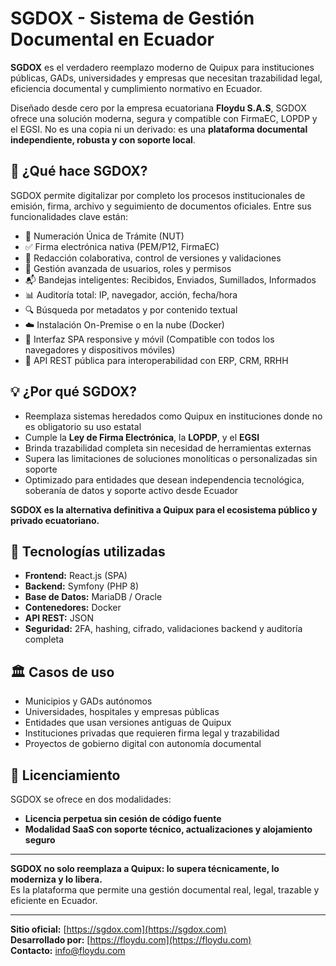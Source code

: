 # SGDOX - Sistema de Gestión Documental en Ecuador

**SGDOX** es el verdadero reemplazo moderno de Quipux para instituciones públicas, GADs, universidades y empresas que necesitan trazabilidad legal, eficiencia documental y cumplimiento normativo en Ecuador.

Diseñado desde cero por la empresa ecuatoriana **Floydu S.A.S**, SGDOX ofrece una solución moderna, segura y compatible con FirmaEC, LOPDP y el EGSI. No es una copia ni un derivado: es una **plataforma documental independiente, robusta y con soporte local**.

## 🚀 ¿Qué hace SGDOX?

SGDOX permite digitalizar por completo los procesos institucionales de emisión, firma, archivo y seguimiento de documentos oficiales. Entre sus funcionalidades clave están:

- 🧾 Numeración Única de Trámite (NUT)
- ✅ Firma electrónica nativa (PEM/P12, FirmaEC)
- 📁 Redacción colaborativa, control de versiones y validaciones
- 🔐 Gestión avanzada de usuarios, roles y permisos
- 📬 Bandejas inteligentes: Recibidos, Enviados, Sumillados, Informados
- 📊 Auditoría total: IP, navegador, acción, fecha/hora
- 🔍 Búsqueda por metadatos y por contenido textual
- ☁️ Instalación On-Premise o en la nube (Docker)
- 📱 Interfaz SPA responsive y móvil (Compatible con todos los navegadores y dispositivos móviles)
- 🔄 API REST pública para interoperabilidad con ERP, CRM, RRHH

## 💡 ¿Por qué SGDOX?

- Reemplaza sistemas heredados como Quipux en instituciones donde no es obligatorio su uso estatal
- Cumple la **Ley de Firma Electrónica**, la **LOPDP**, y el **EGSI**
- Brinda trazabilidad completa sin necesidad de herramientas externas
- Supera las limitaciones de soluciones monolíticas o personalizadas sin soporte
- Optimizado para entidades que desean independencia tecnológica, soberanía de datos y soporte activo desde Ecuador

**SGDOX es la alternativa definitiva a Quipux para el ecosistema público y privado ecuatoriano.**

## 🧠 Tecnologías utilizadas

- **Frontend:** React.js (SPA)
- **Backend:** Symfony (PHP 8)
- **Base de Datos:** MariaDB / Oracle
- **Contenedores:** Docker
- **API REST:** JSON
- **Seguridad:** 2FA, hashing, cifrado, validaciones backend y auditoría completa

## 🏛️ Casos de uso

- Municipios y GADs autónomos
- Universidades, hospitales y empresas públicas
- Entidades que usan versiones antiguas de Quipux
- Instituciones privadas que requieren firma legal y trazabilidad
- Proyectos de gobierno digital con autonomía documental

## 🔐 Licenciamiento

SGDOX se ofrece en dos modalidades:

- **Licencia perpetua sin cesión de código fuente**
- **Modalidad SaaS con soporte técnico, actualizaciones y alojamiento seguro**

---

**SGDOX no solo reemplaza a Quipux: lo supera técnicamente, lo moderniza y lo libera.**  
Es la plataforma que permite una gestión documental real, legal, trazable y eficiente en Ecuador.

---

**Sitio oficial:** [https://sgdox.com](https://sgdox.com)  
**Desarrollado por:** [https://floydu.com](https://floydu.com)  
**Contacto:** info@floydu.com
